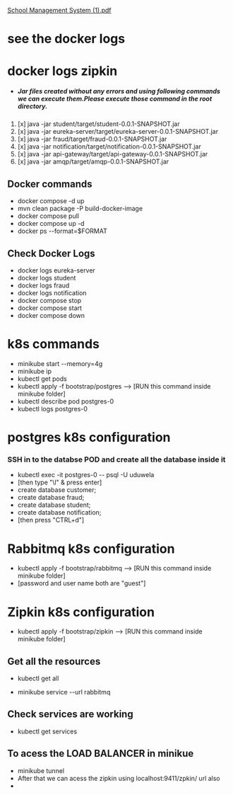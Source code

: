 [School Management System (1).pdf](https://github.com/dhanushka365/SchoolEase-backend-microservices/files/11142803/School.Management.System.1.pdf)





# see the docker logs
# docker logs zipkin
* ##### Jar files created without any errors and using following commands we can execute them.Please execute those command in the root directory.
1. [x] java -jar student/target/student-0.0.1-SNAPSHOT.jar
2. [x] java -jar eureka-server/target/eureka-server-0.0.1-SNAPSHOT.jar
3. [x] java -jar fraud/target/fraud-0.0.1-SNAPSHOT.jar
4. [x] java -jar notification/target/notification-0.0.1-SNAPSHOT.jar
5. [x] java -jar api-gateway/target/api-gateway-0.0.1-SNAPSHOT.jar
6. [x] java -jar amqp/target/amqp-0.0.1-SNAPSHOT.jar

## Docker commands
- docker compose -d up
- mvn clean package -P build-docker-image
- docker compose pull
- docker compose up -d
- docker ps --format=$FORMAT

## Check Docker Logs
- docker logs eureka-server
- docker logs student
- docker logs fraud
- docker logs notification
- docker compose stop
- docker compose start
- docker compose down
# k8s commands
- minikube start --memory=4g
- minikube ip
- kubectl get pods
- kubectl apply -f bootstrap/postgres --> [RUN this command inside minikube folder]
- kubectl describe pod postgres-0 
- kubectl logs postgres-0

# postgres k8s configuration
### SSH in to the databse POD and create all the database inside it
- kubectl exec -it postgres-0 -- psql -U uduwela 
- [then type "\l" & press enter]
- create database customer;
- create database fraud;
- create database student;
- create database notification;
- [then press "CTRL+d"]

# Rabbitmq k8s configuration
- kubectl apply -f bootstrap/rabbitmq --> [RUN this command inside minikube folder]
- [password and user name both are "guest"]

# Zipkin k8s configuration
- kubectl apply -f bootstrap/zipkin --> [RUN this command inside minikube folder]


## Get all the resources
- kubectl get all

- minikube service --url rabbitmq

## Check services are working
- kubectl get services

## To acess the LOAD BALANCER in minikue
- minikube tunnel
- After that we can acess the zipkin using localhost:9411/zpkin/ url also
- 